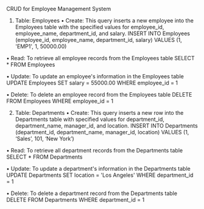 CRUD for Employee Management System

1.	Table: Employees
•	Create: This query inserts a new employee into the Employees table with the specified values for employee_id, employee_name, department_id, and salary.
	INSERT INTO Employees (employee_id, employee_name, department_id, salary)
	VALUES (1, 'EMP1', 1, 50000.00)

•	Read: To retrieve all employee records from the Employees table
	SELECT * FROM Employees

•	Update: To update an employee's information in the Employees table
	UPDATE Employees SET salary = 55000.00 WHERE employee_id = 1

•	Delete: To delete an employee record from the Employees table
	DELETE FROM Employees WHERE employee_id = 1

2.	Table: Departments
•	Create: This query inserts a new row into the Departments table with specified values for department_id, department_name, manager_id, and location. 
	INSERT INTO Departments (department_id, department_name, manager_id, location)
	VALUES (1, ‘Sales’, 101, ‘New York’)

•	Read: To retrieve all department records from the Departments table
	SELECT * FROM Departments

•	Update: To update a department's information in the Departments table
	UPDATE Departments SET location = 'Los Angeles' WHERE department_id = 1

•	Delete: To delete a department record from the Departments table
	DELETE FROM Departments WHERE department_id = 1

